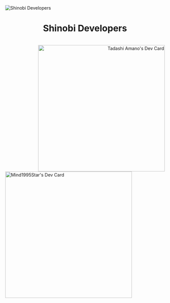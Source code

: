<img src="https://user-images.githubusercontent.com/92864027/161680109-6e9d5ac2-b80d-47fb-ab62-85aa678cb8d8.jpg" alt="Shinobi Developers"/>
<h1 align="center">Shinobi Developers</h1>
<br>
<a href="https://app.daily.dev/Shinobi8894" align="right"><img align="right" src="https://user-images.githubusercontent.com/92864027/195964011-5ec86b6b-97c4-4ae2-9ce1-3d888d00cfaa.png" width="400" alt="Tadashi Amano's Dev Card"/></a>
<a href="https://app.daily.dev/MindStar" align="left"><img align="left" src="https://user-images.githubusercontent.com/92864027/195964023-1a05e2f5-66a4-4e5e-b377-1a574b44a19d.png" width="400" alt="Mind1995Star's Dev Card"/></a>
